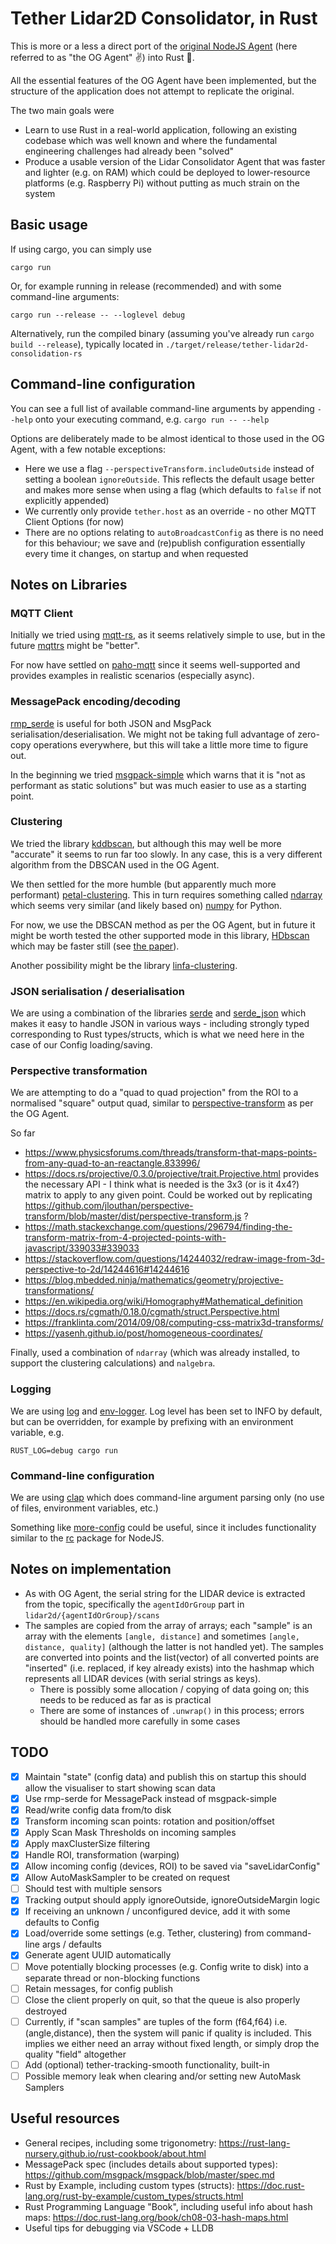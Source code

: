 # Tether Lidar2D Consolidator, in Rust

This is more or a less a direct port of the [original NodeJS Agent](https://github.com/RandomStudio/tether-lidar2d-consolidation) (here referred to as "the OG Agent" ✌️) into Rust 🦀.

All the essential features of the OG Agent have been implemented, but the structure of the application does not attempt to replicate the original. 

The two main goals were
- Learn to use Rust in a real-world application, following an existing codebase which was well known and where the fundamental engineering challenges had already been "solved"
- Produce a usable version of the Lidar Consolidator Agent that was faster and lighter (e.g. on RAM) which could be deployed to lower-resource platforms (e.g. Raspberry Pi) without putting as much strain on the system
## Basic usage
If using cargo, you can simply use
```
cargo run
```

Or, for example running in release (recommended) and with some command-line arguments:
```
cargo run --release -- --loglevel debug
```

Alternatively, run the compiled binary (assuming you've already run `cargo build --release`), typically located in `./target/release/tether-lidar2d-consolidation-rs`

## Command-line configuration
You can see a full list of available command-line arguments by appending `--help` onto your executing command, e.g. `cargo run -- --help`

Options are deliberately made to be almost identical to those used in the OG Agent, with a few notable exceptions:

- Here we use a flag `--perspectiveTransform.includeOutside` instead of setting a boolean `ignoreOutside`. This reflects the default usage better and makes more sense when using a flag (which defaults to `false` if not explicitly appended)
- We currently only provide `tether.host` as an override - no other MQTT Client Options (for now)
- There are no options relating to `autoBroadcastConfig` as there is no need for this behaviour; we save and (re)publish configuration essentially every time it changes, on startup and when requested

## Notes on Libraries

### MQTT Client
Initially we tried using [mqtt-rs](https://github.com/zonyitoo/mqtt-rs), as it seems relatively simple to use, but in the future [mqttrs](https://github.com/00imvj00/mqttrs) might be "better".

For now have settled on [paho-mqtt](https://crates.io/crates/paho-mqtt) since it seems well-supported and provides examples in realistic scenarios (especially async).

### MessagePack encoding/decoding
[rmp_serde](https://docs.rs/rmp-serde/latest/rmp_serde/) is useful for both JSON and MsgPack serialisation/deserialisation. We might not be taking full advantage of zero-copy operations everywhere, but this will take a little more time to figure out.

In the beginning we tried [msgpack-simple](https://crates.io/crates/msgpack_simple) which warns that it is "not as performant as static solutions" but was much easier to use as a starting point.


### Clustering
We tried the library [kddbscan](https://crates.io/crates/kddbscan), but although this may well be more "accurate" it seems to run far too slowly. In any case, this is a very different algorithm from the DBSCAN used in the OG Agent.

We then settled for the more humble (but apparently much more performant) [petal-clustering](https://crates.io/crates/petal-clustering). This in turn requires something called [ndarray](https://docs.rs/crate/ndarray/0.15.6) which seems very similar (and likely based on) [numpy](https://numpy.org/) for Python. 

For now, we use the DBSCAN method as per the OG Agent, but in future it might be worth tested the other supported mode in this library, [HDbscan](https://docs.rs/petal-clustering/0.5.1/petal_clustering/struct.HDbscan.html) which may be faster still (see [the paper](https://dl.acm.org/doi/abs/10.1145/3448016.3457296)).

Another possibility might be the library [linfa-clustering](https://crates.io/crates/linfa-clustering).

### JSON serialisation / deserialisation
We are using a combination of the libraries [serde](https://serde.rs/) and [serde_json](https://docs.rs/serde_json/latest/serde_json/#) which makes it easy to handle JSON in various ways - including strongly typed corresponding to Rust types/structs, which is what we need here in the case of our Config loading/saving.

### Perspective transformation
We are attempting to do a "quad to quad projection" from the ROI to a normalised "square" output quad, similar to [perspective-transform](https://www.npmjs.com/package/perspective-transform) as per the OG Agent.

So far
- https://www.physicsforums.com/threads/transform-that-maps-points-from-any-quad-to-an-reactangle.833996/
- https://docs.rs/projective/0.3.0/projective/trait.Projective.html provides the necessary API - I think what is needed is the 3x3 (or is it 4x4?) matrix to apply to any given point. Could be worked out by replicating https://github.com/jlouthan/perspective-transform/blob/master/dist/perspective-transform.js ?
- https://math.stackexchange.com/questions/296794/finding-the-transform-matrix-from-4-projected-points-with-javascript/339033#339033
- https://stackoverflow.com/questions/14244032/redraw-image-from-3d-perspective-to-2d/14244616#14244616
- https://blog.mbedded.ninja/mathematics/geometry/projective-transformations/
- https://en.wikipedia.org/wiki/Homography#Mathematical_definition
- https://docs.rs/cgmath/0.18.0/cgmath/struct.Perspective.html
- https://franklinta.com/2014/09/08/computing-css-matrix3d-transforms/
- https://yasenh.github.io/post/homogeneous-coordinates/

Finally, used a combination of `ndarray` (which was already installed, to support the clustering calculations) and `nalgebra`.

### Logging
We are using [log](https://crates.io/crates/log) and [env-logger](https://crates.io/crates/env_logger). Log level has been set to INFO by default, but can be overridden, for example by prefixing with an environment variable, e.g. 
```
RUST_LOG=debug cargo run
```

### Command-line configuration
We are using [clap](https://crates.io/crates/clap) which does command-line argument parsing only (no use of files, environment variables, etc.)

Something like [more-config](https://crates.io/crates/more-config) could be useful, since it includes functionality similar to the [rc](https://www.npmjs.com/package/rc) package for NodeJS. 
## Notes on implementation
- As with OG Agent, the serial string for the LIDAR device is extracted from the topic, specifically the `agentIdOrGroup` part in `lidar2d/{agentIdOrGroup}/scans`
- The samples are copied from the array of arrays; each "sample" is an array with the elements `[angle, distance]` and sometimes `[angle, distance, quality]` (although the latter is not handled yet). The samples are converted into points and the list(vector) of all converted points are "inserted" (i.e. replaced, if key already exists) into the hashmap which represents all LIDAR devices (with serial strings as keys). 
  - There is possibly some allocation / copying of data going on; this needs to be reduced as far as is practical
  - There are some of instances of `.unwrap()` in this process; errors should be handled more carefully in some cases

## TODO
- [x] Maintain "state" (config data) and publish this on startup this should allow the visualiser to start showing scan data
- [x] Use rmp-serde for MessagePack instead of msgpack-simple
- [x] Read/write config data from/to disk
- [x] Transform incoming scan points: rotation and position/offset
- [x] Apply Scan Mask Thresholds on incoming samples
- [x] Apply maxClusterSize filtering
- [x] Handle ROI, transformation (warping)
- [x] Allow incoming config (devices, ROI) to be saved via "saveLidarConfig"
- [x] Allow AutoMaskSampler to be created on request
- [ ] Should test with multiple sensors
- [x] Tracking output should apply ignoreOutside, ignoreOutsideMargin logic
- [x] If receiving an unknown / unconfigured device, add it with some defaults to Config
- [x] Load/override some settings (e.g. Tether, clustering) from command-line args / defaults
- [x] Generate agent UUID automatically
- [ ] Move potentially blocking processes (e.g. Config write to disk) into a separate thread or non-blocking functions
- [ ] Retain messages, for config publish
- [ ] Close the client properly on quit, so that the queue is also properly destroyed
- [ ] Currently, if "scan samples" are tuples of the form (f64,f64) i.e. (angle,distance), then the system will panic if quality is included. This implies we either need an array without fixed length, or simply drop the quality "field" altogether
- [ ] Add (optional) tether-tracking-smooth functionality, built-in
- [ ] Possible memory leak when clearing and/or setting new AutoMask Samplers

## Useful resources
- General recipes, including some trigonometry: https://rust-lang-nursery.github.io/rust-cookbook/about.html
- MessagePack spec (includes details about supported types): https://github.com/msgpack/msgpack/blob/master/spec.md
- Rust by Example, including custom types (structs): https://doc.rust-lang.org/rust-by-example/custom_types/structs.html
- Rust Programming Language "Book", including useful info about hash maps: https://doc.rust-lang.org/book/ch08-03-hash-maps.html
- Useful tips for debugging via VSCode + LLDB